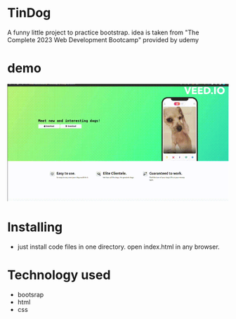 # TinDog
A funny little project to practice bootstrap. 
idea is taken from "The Complete 2023 Web Development Bootcamp" provided by udemy 
# demo 
<img src="https://github.com/mtheggi/TinDog/blob/master/demo/demo.gif">

# Installing
* just install code files in one directory. open index.html in any browser. 
# Technology used 
* bootsrap 
* html 
* css

